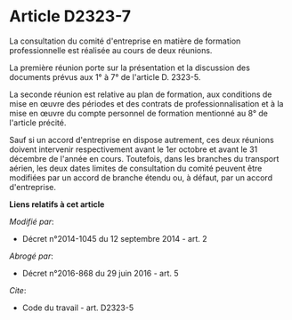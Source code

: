 # Article D2323-7

La consultation du comité d'entreprise en matière de formation professionnelle est réalisée au cours de deux réunions. 

La première réunion porte sur la présentation et la discussion des documents prévus aux 1° à 7° de l'article D. 2323-5. 

La seconde réunion est relative au plan de formation, aux conditions de mise en œuvre des périodes et des contrats de
professionnalisation et à la mise en œuvre du compte personnel de formation  mentionné au 8° de l'article précité.

Sauf si un accord d'entreprise en dispose autrement, ces deux réunions doivent intervenir respectivement avant le 1er octobre
et avant le 31 décembre de l'année en cours. Toutefois, dans les branches du transport aérien, les deux dates limites de
consultation du comité peuvent être modifiées par un accord de branche étendu ou, à défaut, par un accord d'entreprise.

**Liens relatifs à cet article**

_Modifié par_:

  - Décret n°2014-1045 du 12 septembre 2014 - art. 2

_Abrogé par_:

  - Décret n°2016-868 du 29 juin 2016 - art. 5

_Cite_:

  - Code du travail - art. D2323-5
